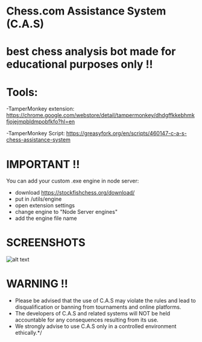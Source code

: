# Chess.com Assistance System (C.A.S)
# best chess analysis bot made for educational purposes only !!


# Tools:
-TamperMonkey extension: https://chrome.google.com/webstore/detail/tampermonkey/dhdgffkkebhmkfjojejmpbldmpobfkfo?hl=en

-TamperMonkey Script: https://greasyfork.org/en/scripts/460147-c-a-s-chess-assistance-system


# IMPORTANT !!
You can add your custom .exe engine in node server:
- download https://stockfishchess.org/download/
- put in /utils/engine
- open extension settings
- change engine to "Node Server engines"
- add the engine file name

# SCREENSHOTS
![alt text]([http://url/to/img.png](https://i.imgur.com/YZZok1O.png))


# WARNING !!
- Please be advised that the use of C.A.S may violate the rules and lead to disqualification or banning from tournaments and online platforms.
- The developers of C.A.S and related systems will NOT be held accountable for any consequences resulting from its use.
- We strongly advise to use C.A.S only in a controlled environment ethically.*/
